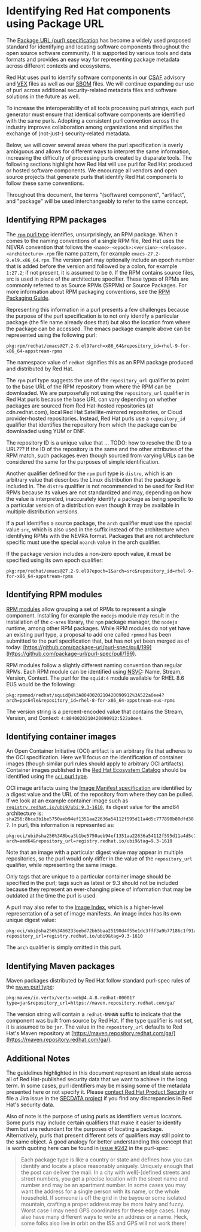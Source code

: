 # Identifying Red Hat components using Package URL

The [Package URL (purl) specification](https://github.com/package-url/purl-spec) has become a widely used proposed
standard for identifying and locating software components throughout the open source software community. It is
supported by various tools and data formats and provides an easy way for representing package metadata across
different contexts and ecosystems.

Red Hat uses purl to identify software components in our
[CSAF](https://www.redhat.com/en/blog/csaf-vex-documents-now-generally-available) advisory and
[VEX](https://www.redhat.com/en/blog/vulnerability-exploitability-exchange-vex-beta-files-now-available) files as
well as our
[SBOM](https://www.redhat.com/en/blog/future-red-hat-security-data?channel=/en/blog/channel/security) files. We will
continue expanding our use of purl across additional security-related metadata files and software solutions in the
future as well.

To increase the interoperability of all tools processing purl strings, each purl generator must ensure that
identical software components are identified with the same purls. Adopting a consistent purl convention across the
industry improves collaboration among organizations and simplifies the exchange of (not-just-) security-related
metadata.

Below, we will cover several areas where the purl specification is overly ambiguous and allows for different ways to
interpret the same information, increasing the difficulty of processing purls created by disparate
tools. The following sections highlight how Red Hat will use purl for Red Hat produced or hosted software components.
We encourage all vendors and open source projects that generate purls that identify Red Hat components to follow
these same conventions.

Throughout this document, the terms "(software) component", "artifact", and "package" will be used interchangeably
to refer to the same concept.

## Identifying RPM packages

The [`rpm` purl type](https://github.com/package-url/purl-spec/blob/master/PURL-TYPES.rst#rpm) identifies,
unsurprisingly, an RPM package. When it comes to the naming conventions of a single RPM file, Red Hat uses the NEVRA
convention that follows the `<name>-<epoch>:<version>-<release>.<architecture>.rpm` file name pattern, for example
`emacs-27.2-9.el9.x86_64.rpm`. The version part may optionally include an epoch number that is added before the
version and followed by a colon, for example `1:27.2`; if not present, it is assumed to be `0`. If the RPM contains
source files, src is used in place of the architecture specifier. These types of RPMs are commonly referred to as
Source RPMs (SRPMs) or Source Packages. For more information about RPM packaging conventions, see the
[RPM Packaging Guide](https://rpm-packaging-guide.github.io/).

Representing this information in a purl presents a few challenges because the purpose of the purl specification is
to not only identify a particular package (the file name already does that) but also the location from where the
package can be accessed. The emacs package example above can be represented using the following purl:

```
pkg:rpm/redhat/emacs@27.2-9.el9?arch=x86_64&repository_id=rhel-9-for-x86_64-appstream-rpms
```

The namespace value of `redhat` signifies this as an RPM package produced and distributed by Red Hat.

The `rpm` purl type suggests the use of the `repository_url` qualifier to point to the base URL of the RPM
repository from where the RPM can be downloaded. We are purposefully not using the `repository_url` qualifier in Red
Hat purls because the base URL can vary depending on whether packages are sourced from Red Hat-hosted repositories
(at cdn.redhat.com), local Red Hat Satellite-mirrored repositories, or Cloud provider-hosted repositories. Instead,
Red Hat purls use a `repository_id` qualifier that identifies the repository from which the package can be
downloaded using YUM or DNF.

The repository ID is a unique value that ... TODO: how to resolve the ID to a URL??? If the ID of the repository is
the same and the other attributes of the RPM match, such packages even though sourced from varying URLs can be
considered the same for the purposes of simple identification.

Another qualifier defined for the `rpm` purl type is `distro`, which is an arbitrary value that describes the Linux
distribution that the package is included in. The `distro` qualifier is not recommended to be used for Red Hat RPMs
because its values are not standardized and may, depending on how the value is interpreted, inaccurately identify a
package as being specific to a particular version of a distribution even though it may be available in multiple
distribution versions.

If a purl identifies a source package, the `arch` qualifier must use the special value `src`, which is also used in the
suffix instead of the architecture when identifying RPMs with the NEVRA format. Packages that are not architecture
specific must use the special `noarch` value in the arch qualifier.

If the package version includes a non-zero epoch value, it must be specified using its own epoch qualifier:

```
pkg:rpm/redhat/emacs@27.2-9.el9?epoch=1&arch=src&repository_id=rhel-9-for-x86_64-appstream-rpms
```

## Identifying RPM modules

[RPM modules](https://access.redhat.com/documentation/en-us/red_hat_enterprise_linux/9/html/managing_software_with_the_dnf_tool/assembly_distribution-of-content-in-rhel-9_managing-software-with-the-dnf-tool#con_modules_assembly_distribution-of-content-in-rhel-9)
allow grouping a set of RPMs to represent a single component. Installing for example the `nodejs` module may result in
the installation of the `c-ares` library, the `npm` package manager, the `nodejs` runtime, among other RPM packages.
While RPM modules do not yet have an existing purl type, a proposal to add one called `rpmmod` has been submitted to
the purl specification that, but has not yet been merged as of today:
[https://github.com/package-url/purl-spec/pull/199](https://github.com/package-url/purl-spec/pull/199).

RPM modules follow a slightly different naming convention than regular RPMs. Each RPM module can be identified using
[NSVC](https://docs.fedoraproject.org/en-US/modularity/core-concepts/nsvca/#_forms): Name, Stream, Version, Context.
The purl for the `squid:4` module available for RHEL 8.6 EUS would be the following:

```
pkg:rpmmod/redhat/squid@4%3A8040020210420090912%3A522a0ee4?arch=ppc64le&repository_id=rhel-8-for-x86_64-appstream-eus-rpms
```

The version string is a percent-encoded value that contains the Stream, Version, and Context:
`4:8040020210420090912:522a0ee4`.

## Identifying container images

An Open Container Initiative (OCI) artifact is an arbitrary file that adheres to the OCI specification. Here we'll
focus on the identification of container images (though similar purl rules should apply to arbitrary OCI artifacts).
Container images published in the [Red Hat Ecosystem Catalog](https://catalog.redhat.com/software/containers/search)
should be identified using the
[`oci` purl type](https://github.com/package-url/purl-spec/blob/master/PURL-TYPES.rst#oci).

OCI image artifacts using the
[Image Manifest specification](https://github.com/opencontainers/image-spec/blob/main/manifest.md)
are identified by a digest value and the URL of the repository from where they can be pulled. If we look at an example
container image such as
[`registry.redhat.io/ubi9/ubi:9.3-1610`](https://catalog.redhat.com/software/containers/ubi9/ubi/615bcf606feffc5384e8452e?architecture=amd64&image=65e093e60a21b531a96f93ca),
its digest value for the amd64 architecture is:
`sha256:8bca3b1be5750aeb94ef1351aa22636a54112f595d11a4d5c777890b80dfd387`. In purl, this information is represented as:

```
pkg:oci/ubi@sha256%3A8bca3b1be5750aeb94ef1351aa22636a54112f595d11a4d5c777890b80dfd387?arch=amd64&repository_url=registry.redhat.io/ubi9&tag=9.3-1610
```

Note that an image with a particular digest value may appear in multiple repositories, so the purl would only differ
in the value of the `repository_url` qualifier, while representing the same image.

Only tags that are unique to a particular container image should be specified in the purl; tags such as latest or
9.3 should not be included because they represent an ever-changing piece of information that may be outdated at the
time the purl is used.

A purl may also refer to the [Image Index](https://github.com/opencontainers/image-spec/blob/main/image-index.md),
which is a higher-level representation of a set of image manifests. An image index has its own unique digest value:

```
pkg:oci/ubi@sha256%3A66233eebd72bb5baa25190d4f55e1dc3fff3a9b77186c1f91a0abdb274452072?repository_url=registry.redhat.io/ubi9&tag=9.3-1610
```

The `arch` qualifier is simply omitted in this purl.

## Identifying Maven packages

Maven packages distributed by Red Hat follow standard purl-spec rules of the
[`maven` purl type](https://github.com/package-url/purl-spec/blob/master/PURL-TYPES.rst#maven):

```
pkg:maven/io.vertx/vertx-web@4.4.8.redhat-00001?type=jar&repository_url=https://maven.repository.redhat.com/ga/
```

The version string will contain a `redhat-NNNNN` suffix to indicate that the component was built from source by
Red Hat. If the type qualifier is not set, it is assumed to be `jar`. The value in the `repository_url` defaults to Red
Hat's Maven repository at [https://maven.repository.redhat.com/ga/](https://maven.repository.redhat.com/ga/).

## Additional Notes

The guidelines highlighted in this document represent an ideal state across all of Red Hat-published security data
that we want to achieve in the long term. In some cases, purl identifiers may be missing some of the metadata
presented here or not specify it. Please
[contact Red Hat Product Security](https://access.redhat.com/security/team/contact/) or file a Jira issue in the
[SECDATA project](https://issues.redhat.com/projects/SECDATA) if you find any discrepancies in Red Hat's security data.

Also of note is the purpose of using purls as identifiers versus locators. Some purls may include certain qualifiers
that make it easier to identify them but are redundant for the purposes of locating a package. Alternatively, purls
that present different sets of qualifiers may still point to the same object. A good analogy for better
understanding this concept that is worth quoting here can be found in
[issue #242](https://github.com/package-url/purl-spec/issues/242) in the purl-spec:

> Each package type is like a country or state and defines how you can identify and locate a place reasonably
> uniquely. Uniquely enough that the post can deliver the mail. In a city with well[-]defined streets and street
> numbers, you get a precise location with the street name and number and may be an apartment number. In some cases
> you may want the address for a single person with its name, or the whole household. If someone is off the grid in
> the bayou or some isolated mountain, crafting a proper address may be more hairy and fuzzy. Worst case I may need
> GPS coordinates for these edge cases. I may also have many different ways to write an address or a name. Heck,
> some folks also live in orbit on the ISS and GPS will not work there!
